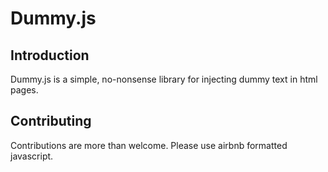 # Dummy.js

## Introduction

Dummy.js is a simple, no-nonsense library for injecting dummy text in html pages.

## Contributing

Contributions are more than welcome. Please use airbnb formatted javascript.
